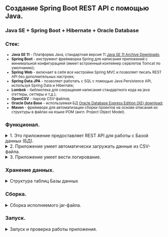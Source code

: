 ## Создание Spring Boot REST API с помощью Java.
### Java SE + Spring Boot + Hibernate + Oracle Database 

### Стек:

<small>

* **Java SE 11** - Платформа Java, стандартная версия 11 [Java SE 11 Archive Downloads](https://www.oracle.com/cis/java/technologies/javase/jdk11-archive-downloads.html "https://www.oracle.com/cis/java/technologies/javase/jdk11-archive-downloads.html");
* **Spring Boot** - инструмент фреймворка Spring для написания приложений с минимальной конфигурацией (имеет встроенный контейнер сервлетов Tomcat по умолчанию);
* **Spring Web** - включает в себя все настройки Spring MVC и позволяет писать REST API без дополнительных настроек;
* **Spring Data JPA** - позволяет работать с SQL с помощью Java Persistence API, используя Spring Data и Hibernate;
* **Lombok** - библиотека для сокращения написания стандартного кода на java (геттеры, сеттеры и т.д.);
* **OpenCSV** - парсер CSV-файлов;
* **Oracle Data Base** - используемая БД [Oracle Database Express Edition (XE) download](https://www.oracle.com/database/technologies/xe-downloads.html "https://www.oracle.com/database/technologies/xe-downloads.html");
* **Maven** - фреймворк для автоматизации сборки проектов на основе описания их структуры в файлах на языке POM (англ. Project Object Model).

</small>

### Функционал.

<details><summary>1. Это приложение предоставляет REST API для работы с Базой данных (БД).</summary>
<blockquote>

Оно умеет создавать (CREATE), читать (READ), изменять (UPDATE) и удалять (DELETE) информацию в БД.

Эндпоинты:

   ```
   GET http://localhost:8081/listProducts получить все продукты  
   GET http://localhost:8081/getProductById/id= найти продукт по идентификатору  
   GET http://localhost:8081/getProductByName/name= найти продукт по имени  
   POST http://localhost:8081/saveProducts добавляет несколько продуктов  
   POST http://localhost:8081/addProduct добавляет один продукт  
   DELETE http://localhost:8081/deleteProductById/id= удалить продукт по идентификатору  
   DELETE http://localhost:8081/removeAll - удалить все продукты  
   ```
_Формат данных ответа в json._

</blockquote>
</details>

<details><summary>2. Приложение умеет автоматически загружать данные из CSV-файла.</summary>
<blockquote>

Путь директории с файлами настраивается в конфигурационном файле приложения:

        upload.dir = D:/upload/

Загрузка файла стартует при появлении нового файла в указанной директории:

        upload.file = LoadIntoDB.csv

```csv
product_id, product_name, price_id, price, price_date
1,product1,1,100.11,2020-11-30
2,product2,2,22.02,2020-11-30
3,product3,3,3.03,2020-11-30
4,product4,4,100.01,2020-11-30
1,product1,5,111.01,2020-12-01
2,product2,6,22.22,2020-12-01
3,product3,7,3.33,2020-12-01
4,product4,8,100.10,2020-12-01
```

</blockquote>
</details>

<details><summary>3. Приложение умеет вести логирование.</summary>
<blockquote>

В логфайле `LoadIntoDB.log` отмечается факт старта обработки файла и результат с количеством обработанных записей (товаров и цен).

</blockquote>
</details>

### Хранение данных.

<details><summary>Структура таблиц Базы данных</summary>
<blockquote>

```
1. Таблица товар. Хранит название товара.
   Колонки: id, name.
2. Таблица цена товара. Хранит цену на товар и дату с которой цена актуальная. 
   По каждому товару может быть несколько цен с разными датами.
   Колонки: id, price, date, product_id.
```

Таблицы в БД создаются автоматически при старте приложения.

<details><summary>Скрипт для создания структуры БД ...</summary>

```sql
/* таблица Продукты */
DROP TABLE products PURGE;
/
CREATE TABLE products
(
  id   NUMBER(10,0) NOT NULL,
  name VARCHAR2(255),
  PRIMARY KEY (id)
);
/
/* таблица Цены */
DROP TABLE prices PURGE;
/
CREATE TABLE prices
(
  id         NUMBER(10,0) NOT NULL,
  price      NUMBER,
  pdate      DATE,
  product_id NUMBER(10,0),
  PRIMARY KEY (id),
  CONSTRAINT FK_PRODUCT_ID FOREIGN KEY (PRODUCT_ID)
  REFERENCES PRODUCTS (ID)
);
/
/* проверка */
SELECT * 
  FROM products pd
  JOIN prices   pr
    ON pd.id = pr.product_id
 ORDER BY pr.id;
/

```
</details>

_Также прилагаю файл со скриптами для создания необходимых сущностей._ [ScriptDB.sql](https://github.com/aykononov/springboot-hibernate-oracle-opencsv/blob/main/ScriptDB.sql)

</blockquote>
</details>

### Сборка.

<details><summary>Сборка исполняемого jar-файла.</summary>
<blockquote>

Используйте **shell**, перейдите в корневой каталог проекта (*где находится файл pom.xml*) и введите команды:

    mvn clean package  
    cd target  

</blockquote>
</details>

### Запуск.

<details><summary>Запуск и проверка работы приложения.</summary>
<blockquote>

В командной строке выполните команду:  
    
    java -jar demo-0.0.1-SNAPSHOT.jar

Создайте файл для загрузки или возьмите готовый [LoadIntoDB.csv](https://github.com/aykononov/springboot-hibernate-oracle-opencsv/blob/main/LoadIntoDB.csv "https://github.com/aykononov/springboot-hibernate-oracle-opencsv/blob/main/LoadIntoDB.csv")

Cкопируйте файл `LoadIntoDB.csv` в директорию `D:/upload/`

Данные должны автоматически загрузится в БД и вывести информацию о загрузке в логфайл `LoadIntoDB.log`.

<small>

*Файл `LoadIntoDB.csv` можно удалять и копировать заново любое количество раз, приложение будет автоматически загружать в БД и писать в лог.*

</small>

Запустите **POSTMAN** и используйте следующие URL-адреса для вызова методов контроллера и просмотра взаимодействия с базой данных:

* **GET** `http://localhost:8081/listProducts` - получить все продукты
* **GET** `http://localhost:8081/getProductById/id=4` - найти продукт по идентификатору  
* **GET** `http://localhost:8081/getProductByName/name=product4` - найти продукт по имени 
* **DELETE** `http://localhost:8081/deleteProductById/id=4` - удалить продукт по идентификатору  
* **POST** `http://localhost:8081/addProduct` - добавляет один продукт

<details><summary>тело запроса (JSON контент) ...</summary>

```json
{
    "id": 4,
    "name": "product4",
    "prices": [
        {
            "id": 4,
            "price": 111.11,
            "pdate": "2020-12-17",
            "productId": 4
        }
    ]
}
```

</details>

* **DELETE** `http://localhost:8081/removeAll` - удалить все продукты
* **POST** `http://localhost:8081/saveProducts` - добавляет несколько продуктов

<details><summary>тело запроса (JSON контент) ...</summary>

```json
[
    {
        "id": 1,
        "name": "product1",
        "prices": [
            {
                "id": 1,
                "price": 100.11,
                "pdate": "2020-11-30",
                "productId": 1
            }
        ]
    },
    {
        "id": 2,
        "name": "product2",
        "prices": [
            {
                "id": 2,
                "price": 22.02,
                "pdate": "2020-11-30",
                "productId": 2
            }
        ]
    },
    {
        "id": 3,
        "name": "product3",
        "prices": [
            {
                "id": 3,
                "price": 3.03,
                "pdate": "2020-11-30",
                "productId": 3
            }
        ]
    }
]     
 ```

</details>

* **GET** `http://localhost:8081/listProducts` - получить все продукты  

</blockquote>
</details>
